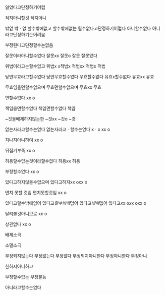 잃었다고단정하기어렵

적지아니할것
적지아니


밖없
밖ㆍ없
할수밖에없고
할수밖에없는
될수없다고단정하기어렵다
아니할수없다
아니라고단정하기는어려움

부정된다고단정할수는없음 


잘못이라아니할수없다
잘못xx
잘못o
잘못
잘못있다

위법이라고는할수없고
위법x
x적법x
적법xx
적법o
적법


당연무효라고할수없다
당연무효할수없다
무효할수없다
유효x할수없다
유효xx
유효

무효임을면할수없으며
무효면할수없으며
무효xx
무효

면할수없다
xx
o

책임을면할수없다
책임면할수없다
책임 

~것을배제하지않는한
~것xx
~것o
~것

없는자라고할수는없다
없는자라고ㆍ할수는없다
xㆍx
xx
o


지나지아니하여
xx
o

뒤집기부족
xx
o

허용할수없는것이라할수없다
허용xx
허용

부정할수없다
xx
o

있다고하지않을수없으며
있다고하지xx
oxx
o

면치 못할 것임
면치못할것임
xx
o

있다고할수밖에없어
있다고*할수밖에*없어
있다고*밖에*없어
있다고*x*x
o*x*x
oxx
o

달리볼것아니므로
xx
o

상관없다
xx
o


배제소극

소멸소극

부정되지않는다
부정않는다
부정않다
부정되지아니한다
부정아니한다
부정아니


한하지아니하고



부정할수없는
부정불능


아니라고할수는없다

